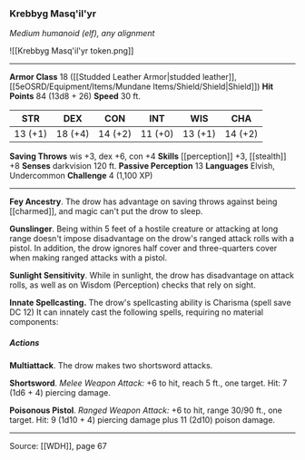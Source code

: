 ### Krebbyg Masq'il'yr
_Medium humanoid (elf), any alignment_

![[Krebbyg Masq'il'yr token.png]]


---

**Armor Class** 18 ([[Studded Leather Armor|studded leather]], [[5eOSRD/Equipment/Items/Mundane Items/Shield/Shield|Shield]])
**Hit Points** 84 (13d8 + 26)
**Speed** 30 ft.

| STR     | DEX     | CON     | INT     | WIS     | CHA     |
|---------|---------|---------|---------|---------|---------|
| 13 (+1) | 18 (+4) | 14 (+2) | 11 (+0) | 13 (+1) | 14 (+2) |

**Saving Throws** wis +3, dex +6, con +4
**Skills** [[perception]] +3, [[stealth]] +8
**Senses** darkvision 120 ft.
**Passive Perception** 13
**Languages** Elvish, Undercommon
**Challenge** 4 (1,100 XP)

---

**Fey Ancestry**. The drow has advantage on saving throws against being [[charmed]], and magic can't put the drow to sleep.

**Gunslinger**. Being within 5 feet of a hostile creature or attacking at long range doesn't impose disadvantage on the drow's ranged attack rolls with a pistol. In addition, the drow ignores half cover and three-quarters cover when making ranged attacks with a pistol.

**Sunlight Sensitivity**. While in sunlight, the drow has disadvantage on attack rolls, as well as on Wisdom (Perception) checks that rely on sight.

**Innate Spellcasting.** The drow's spellcasting ability is Charisma (spell save DC 12) It can innately cast the following spells, requiring no material components:

##### Actions
**Multiattack**. The drow makes two shortsword attacks.

**Shortsword**. _Melee Weapon Attack:_ +6 to hit, reach 5 ft., one target. Hit: 7 (1d6 + 4) piercing damage.

**Poisonous Pistol**. _Ranged Weapon Attack:_ +6 to hit, range 30/90 ft., one target. Hit: 9 (1d10 + 4) piercing damage plus 11 (2d10) poison damage.


---

Source: [[WDH]], page 67